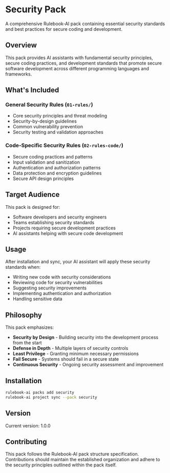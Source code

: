 # Security Pack

A comprehensive Rulebook-AI pack containing essential security standards and best practices for secure coding and development.

## Overview

This pack provides AI assistants with fundamental security principles, secure coding practices, and development standards that promote secure software development across different programming languages and frameworks.

## What's Included

### General Security Rules (`01-rules/`)
- Core security principles and threat modeling
- Security-by-design guidelines
- Common vulnerability prevention
- Security testing and validation approaches

### Code-Specific Security Rules (`02-rules-code/`)
- Secure coding practices and patterns
- Input validation and sanitization
- Authentication and authorization patterns
- Data protection and encryption guidelines
- Secure API design principles

## Target Audience

This pack is designed for:
- Software developers and security engineers
- Teams establishing security standards
- Projects requiring secure development practices
- AI assistants helping with secure code development

## Usage

After installation and sync, your AI assistant will apply these security standards when:
- Writing new code with security considerations
- Reviewing code for security vulnerabilities
- Suggesting security improvements
- Implementing authentication and authorization
- Handling sensitive data

## Philosophy

This pack emphasizes:
- **Security by Design** - Building security into the development process from the start
- **Defense in Depth** - Multiple layers of security controls
- **Least Privilege** - Granting minimum necessary permissions
- **Fail Secure** - Systems should fail in a secure state
- **Continuous Security** - Ongoing security assessment and improvement

## Installation

```bash
rulebook-ai packs add security
rulebook-ai project sync --pack security
```

## Version

Current version: 1.0.0

## Contributing

This pack follows the Rulebook-AI pack structure specification. Contributions should maintain the established organization and adhere to the security principles outlined within the pack itself.
